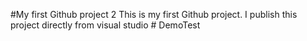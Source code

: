 #My first Github project 2
This is my first Github project. I publish this project directly from visual studio
#   D e m o T e s t  
 